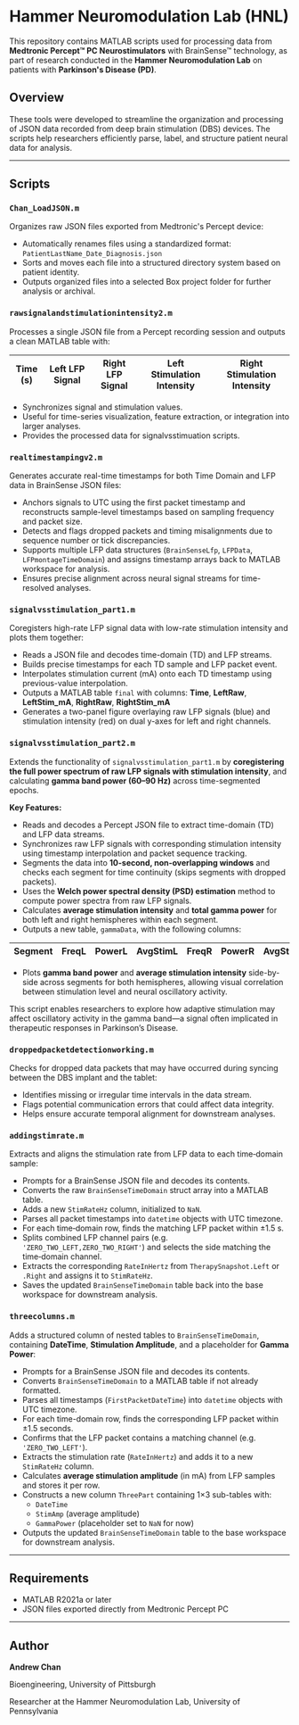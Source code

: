 # Hammer Neuromodulation Lab (HNL)

This repository contains MATLAB scripts used for processing data from **Medtronic Percept™ PC Neurostimulators** with BrainSense™ technology, as part of research conducted in the **Hammer Neuromodulation Lab** on patients with **Parkinson's Disease (PD)**.

## Overview

These tools were developed to streamline the organization and processing of JSON data recorded from deep brain stimulation (DBS) devices. The scripts help researchers efficiently parse, label, and structure patient neural data for analysis.

---

## Scripts

### `Chan_LoadJSON.m`

Organizes raw JSON files exported from Medtronic's Percept device:

* Automatically renames files using a standardized format:
  `PatientLastName_Date_Diagnosis.json`
* Sorts and moves each file into a structured directory system based on patient identity.
* Outputs organized files into a selected Box project folder for further analysis or archival.

### `rawsignalandstimulationintensity2.m`

Processes a single JSON file from a Percept recording session and outputs a clean MATLAB table with:

| Time (s) | Left LFP Signal | Right LFP Signal | Left Stimulation Intensity | Right Stimulation Intensity |
| -------- | --------------- | ---------------- | -------------------------- | --------------------------- |

* Synchronizes signal and stimulation values.
* Useful for time-series visualization, feature extraction, or integration into larger analyses.
* Provides the processed data for signalvsstimuation scripts.

### `realtimestampingv2.m`

Generates accurate real-time timestamps for both Time Domain and LFP data in BrainSense JSON files:

* Anchors signals to UTC using the first packet timestamp and reconstructs sample-level timestamps based on sampling frequency and packet size.
* Detects and flags dropped packets and timing misalignments due to sequence number or tick discrepancies.
* Supports multiple LFP data structures (`BrainSenseLfp`, `LFPData`, `LFPmontageTimeDomain`) and assigns timestamp arrays back to MATLAB workspace for analysis.
* Ensures precise alignment across neural signal streams for time-resolved analyses.

### `signalvsstimulation_part1.m`

Coregisters high-rate LFP signal data with low-rate stimulation intensity and plots them together:

* Reads a JSON file and decodes time-domain (TD) and LFP streams.
* Builds precise timestamps for each TD sample and LFP packet event.
* Interpolates stimulation current (mA) onto each TD timestamp using previous-value interpolation.
* Outputs a MATLAB table `final` with columns:
  **Time**, **LeftRaw**, **LeftStim\_mA**, **RightRaw**, **RightStim\_mA**
* Generates a two-panel figure overlaying raw LFP signals (blue) and stimulation intensity (red) on dual y-axes for left and right channels.

### `signalvsstimulation_part2.m`

Extends the functionality of `signalvsstimulation_part1.m` by **coregistering the full power spectrum of raw LFP signals with stimulation intensity**, and calculating **gamma band power (60–90 Hz)** across time-segmented epochs.

**Key Features:**

* Reads and decodes a Percept JSON file to extract time-domain (TD) and LFP data streams.
* Synchronizes raw LFP signals with corresponding stimulation intensity using timestamp interpolation and packet sequence tracking.
* Segments the data into **10-second, non-overlapping windows** and checks each segment for time continuity (skips segments with dropped packets).
* Uses the **Welch power spectral density (PSD) estimation** method to compute power spectra from raw LFP signals.
* Calculates **average stimulation intensity** and **total gamma power** for both left and right hemispheres within each segment.
* Outputs a new table, `gammaData`, with the following columns:

| Segment | FreqL | PowerL | AvgStimL | FreqR | PowerR | AvgStimR |
|---------|-------|--------|----------|-------|--------|----------|

* Plots **gamma band power** and **average stimulation intensity** side-by-side across segments for both hemispheres, allowing visual correlation between stimulation level and neural oscillatory activity.

This script enables researchers to explore how adaptive stimulation may affect oscillatory activity in the gamma band—a signal often implicated in therapeutic responses in Parkinson’s Disease.

### `droppedpacketdetectionworking.m`

Checks for dropped data packets that may have occurred during syncing between the DBS implant and the tablet:

* Identifies missing or irregular time intervals in the data stream.
* Flags potential communication errors that could affect data integrity.
* Helps ensure accurate temporal alignment for downstream analyses.

### `addingstimrate.m`

Extracts and aligns the stimulation rate from LFP data to each time‐domain sample:

* Prompts for a BrainSense JSON file and decodes its contents.
* Converts the raw `BrainSenseTimeDomain` struct array into a MATLAB table.
* Adds a new `StimRateHz` column, initialized to `NaN`.
* Parses all packet timestamps into `datetime` objects with UTC timezone.
* For each time‐domain row, finds the matching LFP packet within ±1.5 s.
* Splits combined LFP channel pairs (e.g. `'ZERO_TWO_LEFT,ZERO_TWO_RIGHT'`) and selects the side matching the time‐domain channel.
* Extracts the corresponding `RateInHertz` from `TherapySnapshot.Left` or `.Right` and assigns it to `StimRateHz`.
* Saves the updated `BrainSenseTimeDomain` table back into the base workspace for downstream analysis.

### `threecolumns.m`

Adds a structured column of nested tables to `BrainSenseTimeDomain`, containing **DateTime**, **Stimulation Amplitude**, and a placeholder for **Gamma Power**:

* Prompts for a BrainSense JSON file and decodes its contents.
* Converts `BrainSenseTimeDomain` to a MATLAB table if not already formatted.
* Parses all timestamps (`FirstPacketDateTime`) into `datetime` objects with UTC timezone.
* For each time-domain row, finds the corresponding LFP packet within ±1.5 seconds.
* Confirms that the LFP packet contains a matching channel (e.g. `'ZERO_TWO_LEFT'`).
* Extracts the stimulation rate (`RateInHertz`) and adds it to a new `StimRateHz` column.
* Calculates **average stimulation amplitude** (in mA) from LFP samples and stores it per row.
* Constructs a new column `ThreePart` containing 1×3 sub-tables with:
  - `DateTime`
  - `StimAmp` (average amplitude)
  - `GammaPower` (placeholder set to `NaN` for now)
* Outputs the updated `BrainSenseTimeDomain` table to the base workspace for downstream analysis.

---

## Requirements

* MATLAB R2021a or later
* JSON files exported directly from Medtronic Percept PC

---

## Author

**Andrew Chan**

Bioengineering, University of Pittsburgh

Researcher at the Hammer Neuromodulation Lab, University of Pennsylvania
